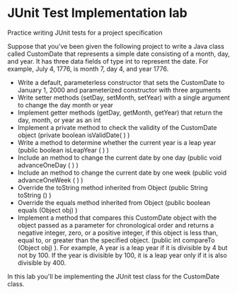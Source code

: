 # JUnit Test Implementation lab
Practice writing JUnit tests for a project specification

Suppose that you've been given the following project to write a Java class called CustomDate that represents a simple date consisting of a month, day, and year.  It has three data fields of type int to represent the date.  For example, July 4, 1776, is month 7, day 4, and year 1776.  
*	Write a default, parameterless constructor that sets the CustomDate to January 1, 2000 and parameterized constructor with three arguments
*	Write setter methods (setDay, setMonth, setYear) with a single argument to change the day month or year
*	Implement getter methods (getDay, getMonth, getYear) that return the day, month, or year as an int
*	Implement a private method to check the validity of the CustomDate object (private boolean isValidDate( ) )
*	Write a method to determine whether the current year is a leap year (public boolean isLeapYear ( ) )
*	Include an method to change the current date by one day (public void advanceOneDay ( ) )
*	Include an method to change the current date by one week (public void advanceOneWeek ( ) )
*	Override the toString method inherited from Object (public String toString () ) 
*	Override the equals method inherited from Object (public boolean equals (Object obj) ) 
*	Implement a method that compares this CustomDate object with the object passed as a parameter for chronological order and returns a negative integer, zero, or a positive integer, if this object is less than, equal to, or greater than the specified object. (public int compareTo (Object obj) ). For example, 
A year is a leap year if it is divisible by 4 but not by 100.  If the year is divisible by 100, it is a leap year only if it is also divisible by 400.

In this lab you'll be implementing the JUnit test class for the CustomDate class.
